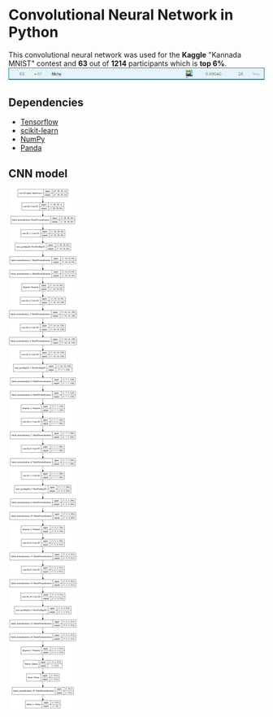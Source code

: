 # Convolutional Neural Network in Python
This convolutional neural network was used for the **Kaggle** "Kannada MNIST" contest and **63** out of **1214** participants which is **top 6%**.
![](result_img/result.png)

## Dependencies
* [Tensorflow](https://www.tensorflow.org/)
* [scikit-learn](https://scikit-learn.org/stable/)
* [NumPy](https://numpy.org/)
* [Panda](https://pandas.pydata.org/)

## CNN model
![](model_img/cnn_model.png)
